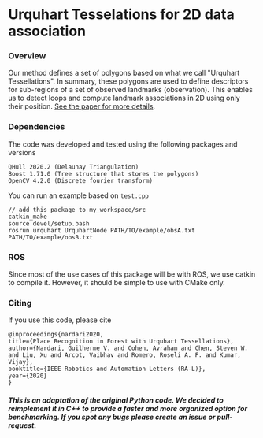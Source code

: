# Urquhart Tesselations for 2D data association

### Overview

Our method defines a set of polygons based on what we call "Urquhart Tessellations".
In summary, these polygons are used to define descriptors for sub-regions of a set of observed landmarks (observation).
This enables us to detect loops and compute landmark associations in 2D using only their position. [See the paper for more details](https://arxiv.org/abs/2010.03026).

### Dependencies
The code was developed and tested using the following packages and versions
```
QHull 2020.2 (Delaunay Triangulation)
Boost 1.71.0 (Tree structure that stores the polygons)
OpenCV 4.2.0 (Discrete fourier transform)
```

You can run an example based on `test.cpp`
```
// add this package to my_workspace/src
catkin_make
source devel/setup.bash
rosrun urquhart UrquhartNode PATH/TO/example/obsA.txt PATH/TO/example/obsB.txt
```

### ROS
Since most of the use cases of this package will be with ROS, we use catkin to compile it. However, it should be simple to use with CMake only.

### Citing
If you use this code, please cite

```
@inproceedings{nardari2020,
title={Place Recognition in Forest with Urquhart Tessellations},
author={Nardari, Guilherme V. and Cohen, Avraham and Chen, Steven W.
and Liu, Xu and Arcot, Vaibhav and Romero, Roseli A. F. and Kumar, Vijay},
booktitle={IEEE Robotics and Automation Letters (RA-L)},
year={2020}
}
```

##### This is an adaptation of the original Python code. We decided to reimplement it in C++ to provide a faster and more organized option for benchmarking. If you spot any bugs please create an issue or pull-request.
